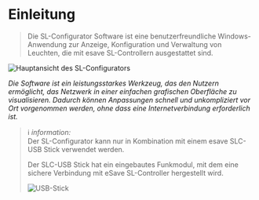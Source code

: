 # Einleitung
>Die SL-Configurator Software ist eine benutzerfreundliche Windows-Anwendung zur Anzeige, Konfiguration und Verwaltung von Leuchten, die mit esave SL-Controllern ausgestattet sind.

![Hauptansicht des SL-Configurators](/SL-Configurator-Docs/0-einleitung/einleitung.png)

*Die Software ist ein leistungsstarkes Werkzeug, das den Nutzern ermöglicht, das Netzwerk in einer einfachen grafischen Oberfläche zu visualisieren. Dadurch können Anpassungen schnell und unkompliziert vor Ort vorgenommen werden, ohne dass eine Internetverbindung erforderlich ist.*

> ℹ *information:*  
> Der SL-Configurator kann nur in Kombination mit einem esave SLC-USB Stick verwendet werden.
>
>Der SLC-USB Stick hat ein eingebautes Funkmodul, mit dem eine sichere Verbindung mit eSave SL-Controller hergestellt wird.
>
>![USB-Stick](/SL-Configurator-Docs/0-einleitung/usb-stick.png) 
>